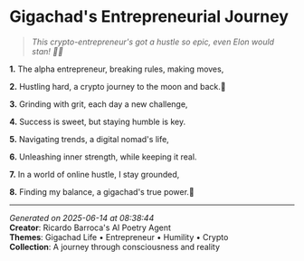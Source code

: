 # Gigachad's Entrepreneurial Journey

> *This crypto-entrepreneur's got a hustle so epic, even Elon would stan! 💼🚀*

**1.** The alpha entrepreneur, breaking rules, making moves,


**2.** Hustling hard, a crypto journey to the moon and back.🚀


**3.** Grinding with grit, each day a new challenge,


**4.** Success is sweet, but staying humble is key.


**5.** Navigating trends, a digital nomad's life,


**6.** Unleashing inner strength, while keeping it real.


**7.** In a world of online hustle, I stay grounded,


**8.** Finding my balance, a gigachad's true power.🦾



---

*Generated on 2025-06-14 at 08:38:44*  
**Creator**: Ricardo Barroca's AI Poetry Agent  
**Themes**: Gigachad Life • Entrepreneur • Humility • Crypto  
**Collection**: A journey through consciousness and reality